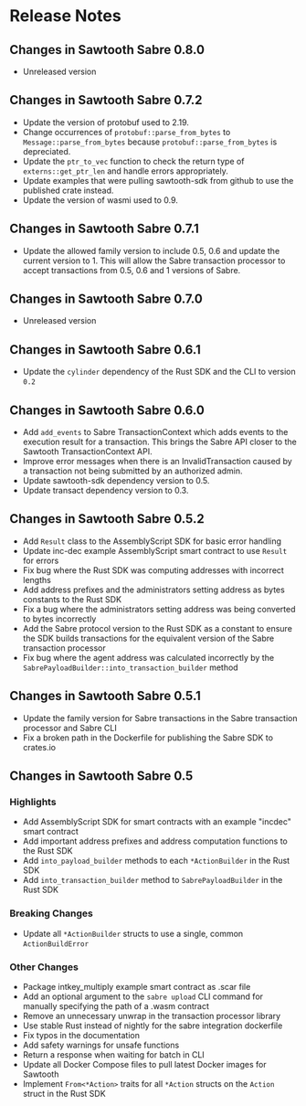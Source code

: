 # Release Notes

## Changes in Sawtooth Sabre 0.8.0

* Unreleased version

## Changes in Sawtooth Sabre 0.7.2

* Update the version of protobuf used to 2.19.
* Change occurrences of `protobuf::parse_from_bytes` to
  `Message::parse_from_bytes` because `protobuf::parse_from_bytes` is
  depreciated.
* Update the `ptr_to_vec` function to check the return type of
  `externs::get_ptr_len` and handle errors appropriately.
* Update examples that were pulling sawtooth-sdk from github to use the
  published crate instead.
* Update the version of wasmi used to 0.9.

## Changes in Sawtooth Sabre 0.7.1

* Update the allowed family version to include 0.5, 0.6 and update the current
  version to 1. This will allow the Sabre transaction processor to accept
  transactions from 0.5, 0.6 and 1 versions of Sabre.

## Changes in Sawtooth Sabre 0.7.0

* Unreleased version

## Changes in Sawtooth Sabre 0.6.1

* Update the `cylinder` dependency of the Rust SDK and the CLI to version `0.2`

## Changes in Sawtooth Sabre 0.6.0

* Add `add_events` to Sabre TransactionContext which adds events to  the
  execution result for a transaction. This brings the Sabre API closer to the
  Sawtooth TransactionContext API.
* Improve error messages when there is an InvalidTransaction caused by a
  transaction not being submitted by an authorized admin.
* Update sawtooth-sdk dependency version to 0.5.
* Update transact dependency version to 0.3.

## Changes in Sawtooth Sabre 0.5.2

* Add `Result` class to the AssemblyScript SDK for basic error handling
* Update inc-dec example AssemblyScript smart contract to use `Result` for
  errors
* Fix bug where the Rust SDK was computing addresses with incorrect lengths
* Add address prefixes and the administrators setting address as bytes constants
  to the Rust SDK
* Fix a bug where the administrators setting address was being converted to
  bytes incorrectly
* Add the Sabre protocol version to the Rust SDK as a constant to ensure the SDK
  builds transactions for the equivalent version of the Sabre transaction
  processor
* Fix bug where the agent address was calculated incorrectly by the
  `SabrePayloadBuilder::into_transaction_builder` method

## Changes in Sawtooth Sabre 0.5.1

* Update the family version for Sabre transactions in the Sabre transaction
  processor and Sabre CLI
* Fix a broken path in the Dockerfile for publishing the Sabre SDK to crates.io

## Changes in Sawtooth Sabre 0.5

### Highlights

* Add AssemblyScript SDK for smart contracts with an example "incdec" smart
  contract
* Add important address prefixes and address computation functions to the Rust
  SDK
* Add `into_payload_builder` methods to each `*ActionBuilder` in the Rust SDK
* Add `into_transaction_builder` method to `SabrePayloadBuilder` in the Rust SDK

### Breaking Changes

* Update all `*ActionBuilder` structs to use a single, common `ActionBuildError`

### Other Changes
* Package intkey_multiply example smart contract as .scar file
* Add an optional argument to the `sabre upload` CLI command for manually
  specifying the path of a .wasm contract
* Remove an unnecessary unwrap in the transaction processor library
* Use stable Rust instead of nightly for the sabre integration dockerfile
* Fix typos in the documentation
* Add safety warnings for unsafe functions
* Return a response when waiting for batch in CLI
* Update all Docker Compose files to pull latest Docker images for Sawtooth
* Implement `From<*Action>` traits for all `*Action` structs on the `Action`
  struct in the Rust SDK
